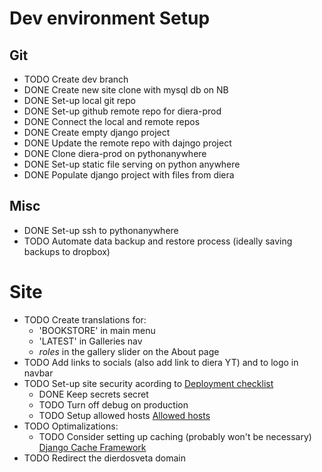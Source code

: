 # Dev environment Setup

## Git

* TODO Create dev branch
* DONE Create new site clone with mysql db on NB
* DONE Set-up local git repo
* DONE Set-up github remote repo for diera-prod
* DONE Connect the local and remote repos
* DONE Create empty django project
* DONE Update the remote repo with dajngo project
* DONE Clone diera-prod on pythonanywhere
* DONE Set-up static file serving on python anywhere
* DONE Populate django project with files from diera

## Misc

* DONE Set-up ssh to pythonanywhere
* TODO Automate data backup and restore process (ideally saving backups to dropbox)

# Site 

* TODO Create translations for:
    + 'BOOKSTORE' in main menu
    + 'LATEST' in Galleries nav
    + _roles_ in the gallery slider on the About page
* TODO Add links to socials (also add link to diera YT) and  to logo in navbar
* TODO Set-up site security acording to [Deployment checklist](https://docs.djangoproject.com/en/3.2/howto/deployment/checklist/)
    + DONE Keep secrets secret
    + TODO Turn off debug on production
    + TODO Setup allowed hosts [Allowed hosts](https://docs.djangoproject.com/en/3.2/howto/deployment/checklist/#allowed-hosts)
* TODO Optimalizations:
    + TODO Consider setting up caching (probably won't be necessary) [Django Cache Framework](https://docs.djangoproject.com/en/3.2/topics/cache/)
* TODO Redirect the dierdosveta domain
